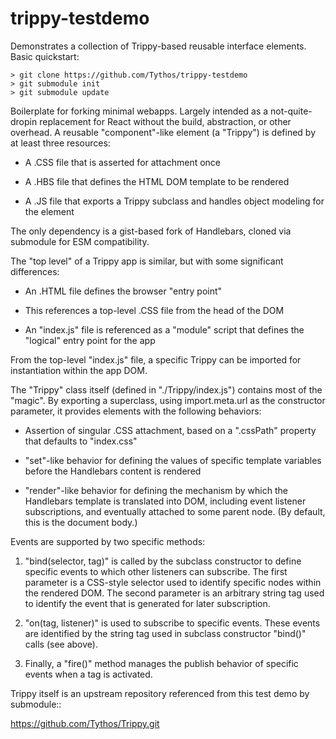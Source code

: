 # trippy-testdemo

Demonstrates a collection of Trippy-based reusable interface elements. Basic quickstart:

```
> git clone https://github.com/Tythos/trippy-testdemo
> git submodule init
> git submodule update
```

Boilerplate for forking minimal webapps. Largely intended as a not-quite-dropin replacement for React without the build, abstraction, or other overhead. A reusable "component"-like element (a "Trippy") is defined by at least three resources:

* A .CSS file that is asserted for attachment once

* A .HBS file that defines the HTML DOM template to be rendered

* A .JS file that exports a Trippy subclass and handles object modeling for the element

The only dependency is a gist-based fork of Handlebars, cloned via submodule for ESM compatibility.

The "top level" of a Trippy app is similar, but with some significant differences:

* An .HTML file defines the browser "entry point"

* This references a top-level .CSS file from the head of the DOM

* An "index.js" file is referenced as a "module" script that defines the "logical" entry point for the app

From the top-level "index.js" file, a specific Trippy can be imported for instantiation within the app DOM.

The "Trippy" class itself (defined in "./Trippy/index.js") contains most of the "magic". By exporting a superclass, using import.meta.url as the constructor parameter, it provides elements with the following behaviors:

* Assertion of singular .CSS attachment, based on a ".cssPath" property that defaults to "index.css"

* "set"-like behavior for defining the values of specific template variables before the Handlebars content is rendered

* "render"-like behavior for defining the mechanism by which the Handlebars template is translated into DOM, including event listener subscriptions, and eventually attached to some parent node. (By default, this is the document body.)

Events are supported by two specific methods:

1. "bind(selector, tag)" is called by the subclass constructor to define specific events to which other listeners can subscribe. The first parameter is a CSS-style selector used to identify specific nodes within the rendered DOM. The second parameter is an arbitrary string tag used to identify the event that is generated for later subscription.

1. "on(tag, listener)" is used to subscribe to specific events. These events are identified by the string tag used in subclass constructor "bind()" calls (see above).

1. Finally, a "fire()" method manages the publish behavior of specific events when a tag is activated.

Trippy itself is an upstream repository referenced from this test demo by submodule::

  https://github.com/Tythos/Trippy.git
